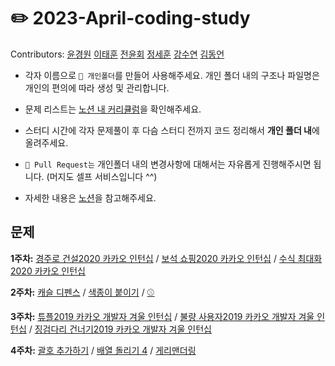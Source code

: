# ✏️ **2023-April-coding-study**
Contributors: [윤경원](https://github.com/gwYun) [이태훈](https://github.com/narangdghost) [전윤회](https://github.com/jeonyoonhoi) [정세훈](https://github.com/Likey7) [강수연](https://github.com/xjubep) [김동언](https://github.com/dong-onion)

* 각자 이름으로 `📁 개인폴더`를 만들어 사용해주세요. 개인 폴더 내의 구조나 파일명은 개인의 편의에 따라 생성 및 관리합니다.
* 문제 리스트는 [노션 내 커리큘럼](https://www.notion.so/4-1d8fe1b49ddc4c5f9886ea8793962358?pvs=4#6ad1b0e8470345c280a5377db9ee683f)을 확인해주세요.
* 스터디 시간에 각자 문제풀이 후 다슴 스터디 전까지 코드 정리해서 **개인 폴더 내**에 올려주세요.
* `🧲 Pull Request는` 개인폴더 내의 변경사항에 대해서는 자유롭게 진행해주시면 됩니다. (머지도 셀프 서비스입니다 ^^)

* 자세한 내용은 [노션](https://www.notion.so/4-1d8fe1b49ddc4c5f9886ea8793962358?pvs=4)을 참고해주세요. 

## 문제

**1주차:** 
[경주로 건설2020 카카오 인턴십](https://school.programmers.co.kr/learn/courses/30/lessons/67259) / 
[보석 쇼핑2020 카카오 인턴십](https://school.programmers.co.kr/learn/courses/30/lessons/67258) / 
[수식 최대화2020 카카오 인턴십](https://school.programmers.co.kr/learn/courses/30/lessons/67257)

**2주차:** 
[캐슬 디펜스](https://www.acmicpc.net/problem/17135) / 
[색종이 붙이기](https://www.acmicpc.net/problem/17136) / 
[⚾](https://www.acmicpc.net/problem/17281)

**3주차:** 
[튜플2019 카카오 개발자 겨울 인턴십](https://school.programmers.co.kr/learn/courses/30/lessons/64065) / 
[불량 사용자2019 카카오 개발자 겨울 인턴십](https://school.programmers.co.kr/learn/courses/30/lessons/64064) / 
[징검다리 건너기2019 카카오 개발자 겨울 인턴십](https://school.programmers.co.kr/learn/courses/30/lessons/64062)

**4주차:** 
[괄호 추가하기](https://www.acmicpc.net/problem/16637) / 
[배열 돌리기 4](https://www.acmicpc.net/problem/17406) / 
[게리맨더링](https://www.acmicpc.net/problem/17471)
